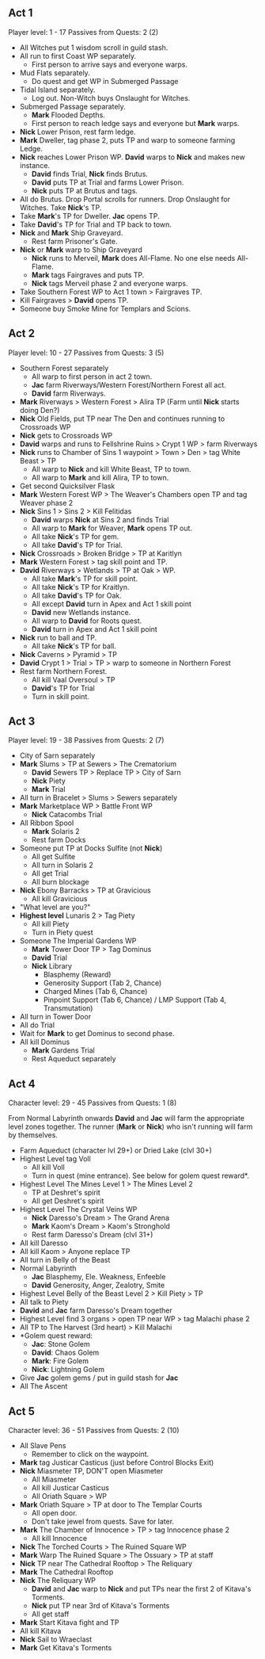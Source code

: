 ## Act 1

Player level: 1 - 17
Passives from Quests: 2 (2)

- All Witches put 1 wisdom scroll in guild stash.
- All run to first Coast WP separately.
  - First person to arrive says and everyone warps.
- Mud Flats separately.
  - Do quest and get WP in Submerged Passage
- Tidal Island separately.
  - Log out. Non-Witch buys Onslaught for Witches.
- Submerged Passage separately.
  - **Mark** Flooded Depths.
  - First person to reach ledge says and everyone but **Mark** warps.
- **Nick** Lower Prison, rest farm ledge.
- **Mark** Dweller, tag phase 2, puts TP and warp to someone farming Ledge.
- **Nick** reaches Lower Prison WP. **David** warps to **Nick** and makes new instance.
  - **David** finds Trial, **Nick** finds Brutus.
  - **David** puts TP at Trial and farms Lower Prison.
  - **Nick** puts TP at Brutus and tags.
- All do Brutus. Drop Portal scrolls for runners. Drop Onslaught for Witches. Take **Nick**'s TP.
- Take **Mark**'s TP for Dweller. **Jac** opens TP.
- Take **David**'s TP for Trial and TP back to town.
- **Nick** and **Mark** Ship Graveyard.
  - Rest farm Prisoner's Gate.
- **Nick** or **Mark** warp to Ship Graveyard
  - **Nick** runs to Merveil, **Mark** does All-Flame. No one else needs All-Flame.
  - **Mark** tags Fairgraves and puts TP.
  - **Nick** tags Merveil phase 2 and everyone warps.
- Take Southern Forest WP to Act 1 town > Fairgraves TP.
- Kill Fairgraves > **David** opens TP.
- Someone buy Smoke Mine for Templars and Scions.

## Act 2

Player level: 10 - 27
Passives from Quests: 3 (5)

- Southern Forest separately
  - All warp to first person in act 2 town.
  - **Jac** farm Riverways/Western Forest/Northern Forest all act.
  - **David** farm Riverways.
- **Mark** Riverways > Western Forest > Alira TP (Farm until **Nick** starts doing Den?)
- **Nick** Old Fields, put TP near The Den and continues running to Crossroads WP
- **Nick** gets to Crossroads WP
- **David** warps and runs to Fellshrine Ruins > Crypt 1 WP > farm Riverways
- **Nick** runs to Chamber of Sins 1 waypoint > Town > Den > tag White Beast > TP
  - All warp to **Nick** and kill White Beast, TP to town.
  - All warp to **Mark** and kill Alira, TP to town.
- Get second Quicksilver Flask
- **Mark** Western Forest WP > The Weaver's Chambers open TP and tag Weaver phase 2
- **Nick** Sins 1 > Sins 2 > Kill Felitidas
  - **David** warps **Nick** at Sins 2 and finds Trial
  - All warp to **Mark** for Weaver, **Mark** opens TP out.
  - All take **Nick**'s TP for gem.
  - All take **David**'s TP for Trial.
- **Nick** Crossroads > Broken Bridge > TP at Karitlyn
- **Mark** Western Forest > tag skill point and TP.
- **David** Riverways > Wetlands > TP at Oak > WP.
  - All take **Mark**'s TP for skill point.
  - All take **Nick**'s TP for Kraitlyn.
  - All take **David**'s TP for Oak.
  - All except **David** turn in Apex and Act 1 skill point
  - **David** new Wetlands instance.
  - All warp to **David** for Roots quest.
  - **David** turn in Apex and Act 1 skill point
- **Nick** run to ball and TP.
  - All take **Nick**'s TP for ball.
- **Nick** Caverns > Pyramid > TP
- **David** Crypt 1 > Trial > TP > warp to someone in Northern Forest
- Rest farm Northern Forest.
  - All kill Vaal Oversoul > TP
  - **David**'s TP for Trial
  - Turn in skill point.

## Act 3

Player level: 19 - 38
Passives from Quests: 2 (7)

- City of Sarn separately
- **Mark** Slums > TP at Sewers > The Crematorium
  - **David** Sewers TP > Replace TP > City of Sarn
  - **Nick** Piety
  - **Mark** Trial
- All turn in Bracelet > Slums > Sewers separately
- **Mark** Marketplace WP > Battle Front WP
  - **Nick** Catacombs Trial
- All Ribbon Spool
  - **Mark** Solaris 2
  - Rest farm Docks
- Someone put TP at Docks Sulfite (not **Nick**)
  - All get Sulfite
  - All turn in Solaris 2
  - All get Trial
  - All burn blockage
- **Nick** Ebony Barracks > TP at Gravicious
  - All kill Gravicious
- "What level are you?"
- **Highest level** Lunaris 2 > Tag Piety
  - All kill Piety
  - Turn in Piety quest
- Someone The Imperial Gardens WP
  - **Mark** Tower Door TP > Tag Dominus
  - **David** Trial
  - **Nick** Library
    - Blasphemy (Reward)
    - Generosity Support (Tab 2, Chance)
    - Charged Mines (Tab 6, Chance)
    - Pinpoint Support (Tab 6, Chance) / LMP Support (Tab 4, Transmutation)
- All turn in Tower Door
- All do Trial
- Wait for **Mark** to get Dominus to second phase.
- All kill Dominus
  - **Mark** Gardens Trial
  - Rest Aqueduct separately

## Act 4

Character level: 29 - 45
Passives from Quests: 1 (8)

From Normal Labyrinth onwards **David** and **Jac** will farm the appropriate level zones together. The runner (**Mark** or **Nick**) who isn't running will farm by themselves.

- Farm Aqueduct (character lvl 29+) or Dried Lake (clvl 30+)
- Highest Level tag Voll
  - All kill Voll
  - Turn in quest (mine entrance). See below for golem quest reward\*.
- Highest Level The Mines Level 1 > The Mines Level 2
  - TP at Deshret's spirit
  - All get Deshret's spirit
- Highest Level The Crystal Veins WP
  - **Nick** Daresso's Dream > The Grand Arena
  - **Mark** Kaom's Dream > Kaom's Stronghold
  - Rest farm Daresso's Dream (clvl 31+)
- All kill Daresso
- All kill Kaom > Anyone replace TP
- All turn in Belly of the Beast
- Normal Labyrinth
  - **Jac** Blasphemy, Ele. Weakness, Enfeeble
  - **David** Generosity, Anger, Zealotry, Smite
- Highest Level Belly of the Beast Level 2 > Kill Piety > TP
- All talk to Piety
- **David** and **Jac** farm Daresso's Dream together
- Highest Level find 3 organs > open TP near WP > tag Malachi phase 2
- All TP to The Harvest (3rd heart) > Kill Malachi
- \*Golem quest reward:
  - **Jac**: Stone Golem
  - **David**: Chaos Golem
  - **Mark**: Fire Golem
  - **Nick**: Lightning Golem
- Give **Jac** golem gems / put in guild stash for **Jac**
- All The Ascent

## Act 5

Character level: 36 - 51
Passives from Quests: 2 (10)

- All Slave Pens
  - Remember to click on the waypoint.
- **Mark** tag Justicar Casticus (just before Control Blocks Exit)
- **Nick** Miasmeter TP, DON'T open Miasmeter
  - All Miasmeter
  - All kill Justicar Casticus
  - All Oriath Square > WP
- **Mark** Oriath Square > TP at door to The Templar Courts
  - All open door.
  - Don't take jewel from quests. Save for later.
- **Mark** The Chamber of Innocence > TP > tag Innocence phase 2
  - All kill Innocence
- **Nick** The Torched Courts > The Ruined Square WP
- **Mark** Warp The Ruined Square > The Ossuary > TP at staff
- **Nick** TP near The Cathedral Rooftop > The Reliquary
- **Mark** The Cathedral Rooftop
- **Nick** The Reliquary WP
  - **David** and **Jac** warp to **Nick** and put TPs near the first 2 of Kitava's Torments.
  - **Nick** put TP near 3rd of Kitava's Torments
  - All get staff
- **Mark** Start Kitava fight and TP
- All kill Kitava
- **Nick** Sail to Wraeclast
- **Mark** Get Kitava's Torments
